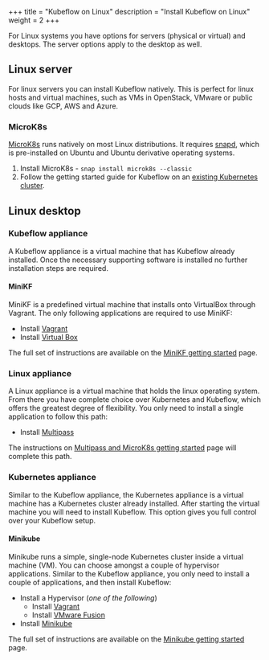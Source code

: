 +++
title = "Kubeflow on Linux"
description = "Install Kubeflow on Linux"
weight = 2
+++

For Linux systems you have options for servers (physical or virtual) and desktops.
The server options apply to the desktop as well.

## Linux server

For linux servers you can install Kubeflow natively. This is perfect for
linux hosts and virtual machines, such as VMs in OpenStack, VMware or public clouds like
GCP, AWS and Azure.

### MicroK8s

[MicroK8s](https://microk8s.io) runs natively on most Linux distributions. It requires
[snapd](https://snapcraft.io/docs/getting-started), which is pre-installed on Ubuntu
and Ubuntu derivative operating systems.

1. Install MicroK8s - `snap install microk8s --classic`
2. Follow the getting started guide for Kubeflow on an
[existing Kubernetes cluster](/docs/started/k8s/overview/).

## Linux desktop

### Kubeflow appliance

A Kubeflow appliance is a virtual machine that has Kubeflow already installed. Once the
necessary supporting software is installed no further installation steps are required.

#### MiniKF

MiniKF is a predefined virtual machine that installs onto VirtualBox through Vagrant.
The only following applications are required to use MiniKF:

- Install [Vagrant](https://www.vagrantup.com/downloads.html)
- Install [Virtual Box](https://www.virtualbox.org/wiki/Downloads)

The full set of instructions are available on the
[MiniKF getting started](/docs/other-guides/virtual-dev/getting-started-minikf/) page.

### Linux appliance

A Linux appliance is a virtual machine that holds the linux operating system. From there
you have complete choice over Kubernetes and Kubeflow, which offers the greatest degree
of flexibility. You only need to install a single application to follow this path:

- Install [Multipass](https://multipass.run/#install)

The instructions on [Multipass and MicroK8s getting started](/docs/other-guides/virtual-dev/getting-started-multipass/)
page will complete this path.

### Kubernetes appliance

Similar to the Kubeflow appliance, the Kubernetes appliance is a virtual machine has a
Kubernetes cluster already installed. After starting the virtual machine you will need
to install Kubeflow. This option gives you full control over your Kubeflow setup.

#### Minikube

Minikube runs a simple, single-node Kubernetes cluster inside a virtual machine (VM).
You can choose amongst a couple of hypervisor applications. Similar to the Kubeflow
appliance, you only need to install a couple of applications, and then install Kubeflow:

- Install a Hypervisor (*one of the following*)
  - Install [Vagrant](https://www.vagrantup.com/downloads.html)
  - Install [VMware Fusion](https://www.vmware.com/products/fusion)
- Install [Minikube](https://github.com/kubernetes/minikube/releases)

The full set of instructions are available on the
[Minikube getting started](/docs/other-guides/virtual-dev/getting-started-minikube/) page.

